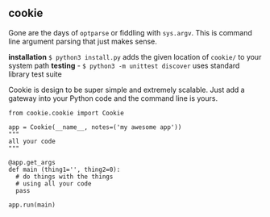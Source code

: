 ## cookie
Gone are the days of `optparse` or fiddling with `sys.argv`. This is 
command line argument parsing that just makes sense.

**installation** `$ python3 install.py` adds the given location of `cookie/` to your system path
**testing** - `$ python3 -m unittest discover` uses standard library test suite

Cookie is design to be super simple and extremely scalable. Just add a gateway
into your Python code and the command line is yours.
```python3
from cookie.cookie import Cookie

app = Cookie(__name__, notes=('my awesome app'))
"""
all your code
"""

@app.get_args
def main (thing1='', thing2=0):
  # do things with the things
  # using all your code
  pass

app.run(main)
```
